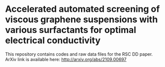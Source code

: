# Accelerated automated screening of viscous graphene suspensions with various surfactants for optimal electrical conductivity

This repository contains codes and raw data files for the RSC DD paper. ArXiv link is available here: http://arxiv.org/abs/2109.00697
